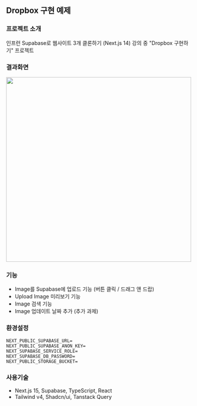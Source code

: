 ## Dropbox 구현 예제

### 프로젝트 소개

인프런 Supabase로 웹사이트 3개 클론하기 (Next.js 14) 강의 중 "Dropbox 구현하기" 프로젝트

### 결과화면

<img src='https://github.com/user-attachments/assets/ca7139cb-de32-47c1-8dda-dac7ecd532bf' width=500>

### 기능

- Image를 Supabase에 업로드 기능 (버튼 클릭 / 드래그 앤 드랍)
- Upload Image 미리보기 기능
- Image 검색 기능
- Image 업데이트 날짜 추가 (추가 과제)

### 환경설정

```
NEXT_PUBLIC_SUPABASE_URL=
NEXT_PUBLIC_SUPABASE_ANON_KEY=
NEXT_SUPABASE_SERVICE_ROLE=
NEXT_SUPABASE_DB_PASSWORD=
NEXT_PUBLIC_STORAGE_BUCKET=
```

### 사용기술

- Next.js 15, Supabase, TypeScript, React
- Tailwind v4, Shadcn/ui, Tanstack Query
